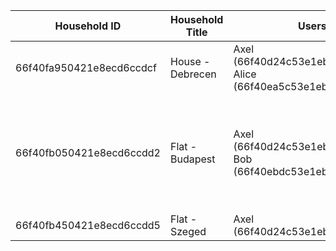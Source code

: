 | Household ID                     | Household Title      | Users                                                                                  | Tasks                                                                                                              |
|----------------------------------|----------------------|----------------------------------------------------------------------------------------|--------------------------------------------------------------------------------------------------------------------|
| 66f40fa950421e8ecd6ccdcf         | House - Debrecen     | Axel (66f40d24c53e1eb2d8bbcd0d), Alice (66f40ea5c53e1eb2d8bbcd1b)                   | Wash the Dishes, Do the Laundry                                                                                   |
| 66f40fb050421e8ecd6ccdd2         | Flat - Budapest      | Axel (66f40d24c53e1eb2d8bbcd0d), Bob (66f40ebdc53e1eb2d8bbcd1e)                     | Shopping, Mowing the lawn, Take animals for a walk, Tidy the room                                                  |
| 66f40fb450421e8ecd6ccdd5         | Flat - Szeged       | Axel (66f40d24c53e1eb2d8bbcd0d)                                                       | Clean the Windows                                                                                                  |
